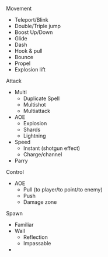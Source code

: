

Movement
- Teleport/Blink
- Double/Triple jump
- Boost Up/Down
- Glide
- Dash
- Hook & pull
- Bounce
- Propel
- Explosion lift

Attack
- Multi
	- Duplicate Spell
	- Multishot
	- Multiattack
- AOE
	- Explosion
	- Shards
	- Lightning
- Speed
	- Instant (shotgun effect)
	- Charge/channel
- Parry

Control
- AOE
	- Pull (to player/to point/to enemy)
	- Push
	- Damage zone

Spawn
- Familiar
- Wall
	- Reflection
	- Impassable
- 